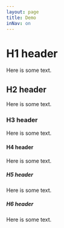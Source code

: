 ```yaml
---
layout: page
title: Demo
inNav: on
---
```



# H1 header
Here is some text.

## H2 header
Here is some text.

### H3 header
Here is some text.

#### H4 header
Here is some text.

##### H5 header
Here is some text.

##### H6 header
Here is some text.

